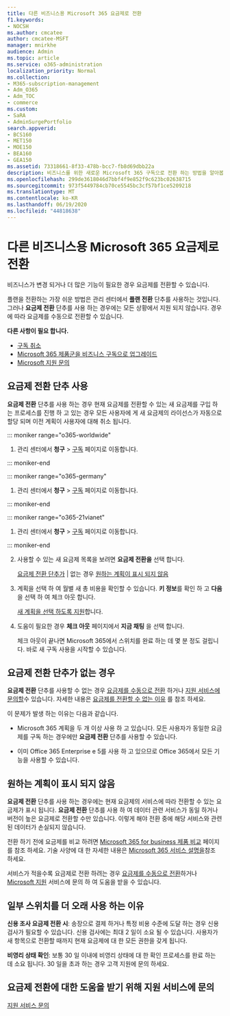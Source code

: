 ```yaml
---
title: 다른 비즈니스용 Microsoft 365 요금제로 전환
f1.keywords:
- NOCSH
ms.author: cmcatee
author: cmcatee-MSFT
manager: mnirkhe
audience: Admin
ms.topic: article
ms.service: o365-administration
localization_priority: Normal
ms.collection:
- M365-subscription-management
- Adm_O365
- Adm_TOC
- commerce
ms.custom:
- SaRA
- AdminSurgePortfolio
search.appverid:
- BCS160
- MET150
- MOE150
- BEA160
- GEA150
ms.assetid: 73318661-8f33-478b-bcc7-fb8d69dbb22a
description: 비즈니스를 위한 새로운 Microsoft 365 구독으로 전환 하는 방법을 알아봅니다.
ms.openlocfilehash: 299de3618046d7bbf4f9e852f9c623bc02638715
ms.sourcegitcommit: 973f5449784cb70ce5545bc3cf57bf1ce5209218
ms.translationtype: MT
ms.contentlocale: ko-KR
ms.lasthandoff: 06/19/2020
ms.locfileid: "44818638"
---
```

# <a name="switch-to-a-different-microsoft-365-for-business-plan"></a>다른 비즈니스용 Microsoft 365 요금제로 전환

비즈니스가 변경 되거나 더 많은 기능이 필요한 경우 요금제를 전환할 수 있습니다.  

플랜을 전환하는 가장 쉬운 방법은 관리 센터에서 **플랜 전환** 단추를 사용하는 것입니다. 그러나 **요금제 전환** 단추를 사용 하는 경우에는 모든 상황에서 지원 되지 않습니다. 경우에 따라 요금제를 수동으로 전환할 수 있습니다.


**다른 사항이 필요 합니다.**
- [구독 취소](cancel-your-subscription.md)
- [Microsoft 365 제품군을 비즈니스 구독으로 업그레이드](https://support.microsoft.com/office/9322ffb8-a35d-4407-8ebe-ed6ea0859b9f.aspx)
- [Microsoft 지원 문의](../../admin/contact-support-for-business-products.md)

## <a name="use-the-switch-plans-button"></a>요금제 전환 단추 사용

**요금제 전환** 단추를 사용 하는 경우 현재 요금제를 전환할 수 있는 새 요금제를 구입 하는 프로세스를 진행 하 고 있는 경우 모든 사용자에 게 새 요금제의 라이선스가 자동으로 할당 되며 이전 계획이 사용자에 대해 취소 됩니다.

::: moniker range="o365-worldwide"

1. 관리 센터에서 **청구** \> <a href="https://go.microsoft.com/fwlink/p/?linkid=842054" target="_blank">구독</a> 페이지로 이동합니다.

::: moniker-end

::: moniker range="o365-germany"

1. 관리 센터에서 **청구** > <a href="https://go.microsoft.com/fwlink/p/?linkid=847745" target="_blank">구독</a> 페이지로 이동합니다.

::: moniker-end

::: moniker range="o365-21vianet"

1. 관리 센터에서 **청구** > <a href="https://go.microsoft.com/fwlink/p/?linkid=850626" target="_blank">구독</a> 페이지로 이동합니다.

::: moniker-end

2. 사용할 수 있는 새 요금제 목록을 보려면 **요금제 전환을** 선택 합니다.

    [요금제 전환 단추가](#the-switch-plans-button-isnt-there)  |  없는 경우 [원하는 계획이 표시 되지 않음](#i-dont-see-the-plan-i-want)

3. 계획을 선택 하 여 월별 새 총 비용을 확인할 수 있습니다. **키 정보**를 확인 하 고 **다음** 을 선택 하 여 체크 아웃 합니다.

    [새 계획을 선택 하도록 지원](https://go.microsoft.com/fwlink/p/?linkid=842056)합니다.

4. 도움이 필요한 경우 **체크 아웃** 페이지에서 **지금 채팅** 을 선택 합니다.

    체크 아웃이 끝나면 Microsoft 365에서 스위치를 완료 하는 데 몇 분 정도 걸립니다. 바로 새 구독 사용을 시작할 수 있습니다.

## <a name="the-switch-plans-button-isnt-there"></a>요금제 전환 단추가 없는 경우

**요금제 전환** 단추를 사용할 수 없는 경우 [요금제를 수동으로 전환](switch-plans-manually.md) 하거나 [지원 서비스에 문의할](../../admin/contact-support-for-business-products.md)수 있습니다. 자세한 내용은 [요금제를 전환할 수 없는 이유](why-can-t-i-switch-plans.md) 를 참조 하세요.
  
이 문제가 발생 하는 이유는 다음과 같습니다.
  
- Microsoft 365 계획을 두 개 이상 사용 하 고 있습니다. 모든 사용자가 동일한 요금제를 구독 하는 경우에만 **요금제 전환** 단추를 사용할 수 있습니다.

- 이미 Office 365 Enterprise e 5를 사용 하 고 있으므로 Office 365에서 모든 기능을 사용할 수 있습니다.

## <a name="i-dont-see-the-plan-i-want"></a>원하는 계획이 표시 되지 않음

**요금제 전환** 단추를 사용 하는 경우에는 현재 요금제의 서비스에 따라 전환할 수 있는 요금제가 표시 됩니다. **요금제 전환** 단추를 사용 하 여 데이터 관련 서비스가 동일 하거나 버전이 높은 요금제로 전환할 수만 있습니다. 이렇게 해야 전환 중에 해당 서비스와 관련된 데이터가 손실되지 않습니다.
  
전환 하기 전에 요금제를 비교 하려면 [Microsoft 365 for business 제품 비교](https://go.microsoft.com/fwlink/p/?linkid=842056) 페이지를 참조 하세요. 기술 사양에 대 한 자세한 내용은 [Microsoft 365 서비스 설명을](https://go.microsoft.com/fwlink/p/?linkid=842275)참조 하세요.
  
서비스가 적을수록 요금제로 전환 하려는 경우 [요금제를 수동으로 전환](switch-plans-manually.md)하거나 [Microsoft 지원](../../admin/contact-support-for-business-products.md) 서비스에 문의 하 여 도움을 받을 수 있습니다.
  
## <a name="why-some-switches-take-longer"></a>일부 스위치를 더 오래 사용 하는 이유

 **신용 조사 요금제 전환 시**: 송장으로 결제 하거나 특정 비용 수준에 도달 하는 경우 신용 검사가 필요할 수 있습니다. 신용 검사에는 최대 2 일이 소요 될 수 있습니다. 사용자가 새 항목으로 전환할 때까지 현재 요금제에 대 한 모든 권한을 갖게 됩니다.
  
 **비영리 상태 확인**: 보통 30 일 이내에 비영리 상태에 대 한 확인 프로세스를 완료 하는 데 소요 됩니다. 30 일을 초과 하는 경우 고객 지원에 문의 하세요.
  
## <a name="call-support-to-help-you-switch-plans"></a>요금제 전환에 대한 도움을 받기 위해 지원 서비스에 문의

[지원 서비스 문의](../../admin/contact-support-for-business-products.md)